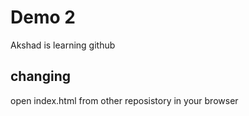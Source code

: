 # Demo 2

Akshad is learning github

## changing

open index.html from other reposistory in your browser